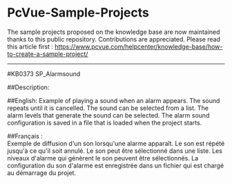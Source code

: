 # PcVue-Sample-Projects
The sample projects proposed on the knowledge base are now maintained thanks to this public repository.
Contributions are appreciated. Please read this article first : https://www.pcvue.com/helpcenter/knowledge-base/how-to-create-a-sample-project/

---
#KB0373 SP_Alarmsound

##Description:

##English:
Example of playing a sound when an alarm appears. The sound repeats until it is cancelled. The sound can be selected from a list. The alarm levels that generate the sound can be selected. The alarm sound configuration is saved in a file that is loaded when the project starts.

##Français :  
Exemple de diffusion d'un son lorsqu'une alarme apparaît. Le son est répété jusqu'à ce qu'il soit annulé. Le son peut être sélectionné dans une liste. Les niveaux d'alarme qui génèrent le son peuvent être sélectionnés. La configuration du son d'alarme est enregistrée dans un fichier qui est chargé au démarrage du projet.


